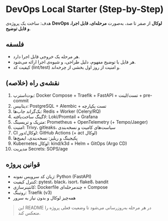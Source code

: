 # DevOps Local Starter (Step-by-Step)

هدف: ساخت یک پروژه‌ی **DevOps لوکال** از صفر تا صد، به‌صورت **مرحله‌ای، قابل اجرا، و قابل توضیح**.

## فلسفه
- هر مرحله یک خروجی قابل اجرا دارد.
- هر فایل با توضیح مفهوم، دلیل طراحی، و شیوه‌ی اجرا ارائه می‌شود.
- کیفیت کد (lint/test) و امنیت از روز اول بخشی از چرخه‌اند.

## نقشه‌ی راه (خلاصه)
1) بوت‌استرپ: Docker Compose + Traefik + FastAPI + تست/لینت + pre-commit  
2) دیتابیس: PostgreSQL + Alembic + تست یکپارچه  
3) بک‌گراند جاب‌ها: Redis + Worker (Celery/RQ)  
4) لاگینگ ساخت‌یافته: Loki/Promtail + Grafana  
5) متریک و تریسینگ: Prometheus + OpenTelemetry (+ Tempo/Jaeger)  
6) امنیت: Trivy، gitleaks، سیاست‌های کامیت و نسخه‌بندی  
7) CI لوکال/دور: GitHub Actions (+ act لوکال)  
8) پکیجینگ و ریلیز: نسخه‌بندی، ایمیج‌ها  
9) Kubernetes لوکال: kind/k3d + Helm + GitOps (Argo CD)  
10) مدیریت Secrets: SOPS/age

## قوانین پروژه
- زبان کد سرویس نمونه: Python (FastAPI)
- کنترل کیفیت: pytest، black، isort، flake8، bandit
- کانتینرسازی: Dockerfile چندمرحله‌ای + Compose
- روتینگ: Traefik (v3)
- همه‌چیز لوکال و بدون نیاز به سرور

> این README در هر مرحله به‌روزرسانی می‌شود تا وضعیت فعلی پروژه را منعکس کند.
